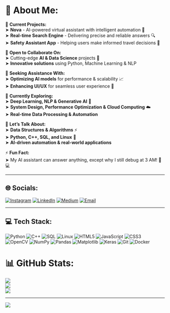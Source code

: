 # 💫 About Me:

🔭 **Current Projects:**<br>
➤ **Nova** - AI-powered virtual assistant with intelligent automation 🤖<br>
➤ **Real-time Search Engine** - Delivering precise and reliable answers 🔍<br>
➤ **Safety Assistant App** - Helping users make informed travel decisions 🚦<br>

👯 **Open to Collaborate On:**<br>
➤ Cutting-edge **AI & Data Science** projects 🚀<br>
➤ **Innovative solutions** using Python, Machine Learning & NLP<br>

🤝 **Seeking Assistance With:**<br>
➤ **Optimizing AI models** for performance & scalability 📈<br>
➤ **Enhancing UI/UX** for seamless user experience 🎨<br>

🌱 **Currently Exploring:**<br>
➤ **Deep Learning, NLP & Generative AI** 🧠<br>
➤ **System Design, Performance Optimization & Cloud Computing** ☁️<br>
➤ **Real-time Data Processing & Automation**

💬 **Let’s Talk About:**<br>
➤ **Data Structures & Algorithms** ⚡<br>
➤ **Python, C++, SQL, and Linux** 🐍<br>
➤ **AI-driven automation & real-world applications**

⚡ **Fun Fact:**<br>
➤ My AI assistant can answer anything, except why I still debug at 3 AM! 🌙💻

---

## 🌐 **Socials:**
[![Instagram](https://img.shields.io/badge/Instagram-%23E4405F.svg?logo=Instagram&logoColor=white)](https://instagram.com/rajani.maurya_01) 
[![LinkedIn](https://img.shields.io/badge/LinkedIn-%230077B5.svg?logo=linkedin&logoColor=white)](https://linkedin.com/in/rajanimaurya01) 
[![Medium](https://img.shields.io/badge/Medium-12100E?logo=medium&logoColor=white)](https://medium.com/@rajanimauryalu09) 
[![Email](https://img.shields.io/badge/Email-D14836?logo=gmail&logoColor=white)](mailto:rajanimauryalu09@gmail.com) 

---

## 💻 **Tech Stack:**
![Python](https://img.shields.io/badge/python-3670A0?style=for-the-badge&logo=python&logoColor=ffdd54) 
![C++](https://img.shields.io/badge/c++-%2300599C.svg?style=for-the-badge&logo=c%2B%2B&logoColor=white) 
![SQL](https://img.shields.io/badge/sql-%23CC2927.svg?style=for-the-badge&logo=microsoftsqlserver&logoColor=white) 
![Linux](https://img.shields.io/badge/linux-%23FCC624.svg?style=for-the-badge&logo=linux&logoColor=black) 
![HTML5](https://img.shields.io/badge/html5-%23E34F26.svg?style=for-the-badge&logo=html5&logoColor=white) 
![JavaScript](https://img.shields.io/badge/javascript-%23323330.svg?style=for-the-badge&logo=javascript&logoColor=%23F7DF1E) 
![CSS3](https://img.shields.io/badge/css3-%231572B6.svg?style=for-the-badge&logo=css3&logoColor=white) 
![OpenCV](https://img.shields.io/badge/opencv-%23white.svg?style=for-the-badge&logo=opencv&logoColor=white) 
![NumPy](https://img.shields.io/badge/numpy-%23013243.svg?style=for-the-badge&logo=numpy&logoColor=white) 
![Pandas](https://img.shields.io/badge/pandas-%23150458.svg?style=for-the-badge&logo=pandas&logoColor=white) 
![Matplotlib](https://img.shields.io/badge/Matplotlib-%23ffffff.svg?style=for-the-badge&logo=Matplotlib&logoColor=black) 
![Keras](https://img.shields.io/badge/Keras-%23D00000.svg?style=for-the-badge&logo=Keras&logoColor=white) 
![Git](https://img.shields.io/badge/git-%23F05033.svg?style=for-the-badge&logo=git&logoColor=white) 
![Docker](https://img.shields.io/badge/docker-%230db7ed.svg?style=for-the-badge&logo=docker&logoColor=white)

# 📊 GitHub Stats:
![](https://github-readme-stats.vercel.app/api?username=R69697&theme=dark&hide_border=false&include_all_commits=true&count_private=true)<br/>
![](https://nirzak-streak-stats.vercel.app/?user=R69697&theme=dark&hide_border=false)<br/>
![](https://github-readme-stats.vercel.app/api/top-langs/?username=R69697&theme=dark&hide_border=false&include_all_commits=true&count_private=true&layout=compact)

---
[![](https://visitcount.itsvg.in/api?id=R69697&icon=0&color=0)](https://visitcount.itsvg.in)

<!-- Proudly created with GPRM ( https://gprm.itsvg.in ) -->
